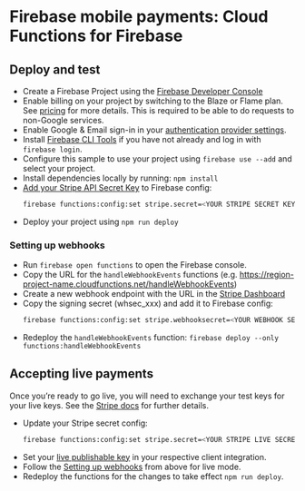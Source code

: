 # Firebase mobile payments: Cloud Functions for Firebase

## Deploy and test

- Create a Firebase Project using the [Firebase Developer Console](https://console.firebase.google.com)
- Enable billing on your project by switching to the Blaze or Flame plan. See [pricing](https://firebase.google.com/pricing/) for more details. This is required to be able to do requests to non-Google services.
- Enable Google & Email sign-in in your [authentication provider settings](https://console.firebase.google.com/project/_/authentication/providers).
- Install [Firebase CLI Tools](https://github.com/firebase/firebase-tools) if you have not already and log in with `firebase login`.
- Configure this sample to use your project using `firebase use --add` and select your project.
- Install dependencies locally by running: `npm install`
- [Add your Stripe API Secret Key](https://dashboard.stripe.com/account/apikeys) to Firebase config:
  ```bash
  firebase functions:config:set stripe.secret=<YOUR STRIPE SECRET KEY>
  ```
- Deploy your project using `npm run deploy`

### Setting up webhooks

- Run `firebase open functions` to open the Firebase console.
- Copy the URL for the `handleWebhookEvents` functions (e.g. https://region-project-name.cloudfunctions.net/handleWebhookEvents)
- Create a new webhook endpoint with the URL in the [Stripe Dashboard](https://dashboard.stripe.com/webhooks)
- Copy the signing secret (whsec_xxx) and add it to Firebase config:
  ```bash
  firebase functions:config:set stripe.webhooksecret=<YOUR WEBHOOK SECRET>
  ```
- Redeploy the `handleWebhookEvents` function: `firebase deploy --only functions:handleWebhookEvents`

## Accepting live payments

Once you’re ready to go live, you will need to exchange your test keys for your live keys. See the [Stripe docs](https://stripe.com/docs/keys) for further details.

- Update your Stripe secret config:
  ```bash
  firebase functions:config:set stripe.secret=<YOUR STRIPE LIVE SECRET KEY>
  ```
- Set your [live publishable key](https://dashboard.stripe.com/account/apikeys) in your respective client integration.
- Follow the [Setting up webhooks](#Setting-up-webhooks) from above for live mode.
- Redeploy the functions for the changes to take effect `npm run deploy`.
